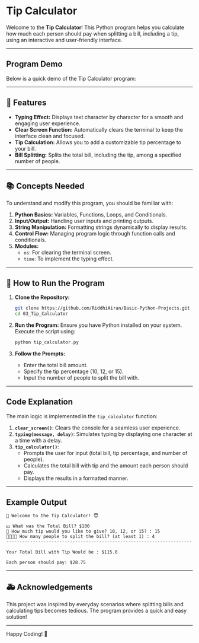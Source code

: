 # Tip Calculator

Welcome to the **Tip Calculator**! This Python program helps you calculate how much each person should pay when splitting a bill, including a tip, using an interactive and user-friendly interface.

---

## Program Demo

Below is a quick demo of the Tip Calculator program:


---

## 🚀 Features

- **Typing Effect:** Displays text character by character for a smooth and engaging user experience.
- **Clear Screen Function:** Automatically clears the terminal to keep the interface clean and focused.
- **Tip Calculation:** Allows you to add a customizable tip percentage to your bill.
- **Bill Splitting:** Splits the total bill, including the tip, among a specified number of people.

---

## 📚 Concepts Needed

To understand and modify this program, you should be familiar with:

1. **Python Basics:** Variables, Functions, Loops, and Conditionals.
2. **Input/Output:** Handling user inputs and printing outputs.
3. **String Manipulation:** Formatting strings dynamically to display results.
4. **Control Flow:** Managing program logic through function calls and conditionals.
5. **Modules:**
    - `os`: For clearing the terminal screen.
    - `time`: To implement the typing effect.

---

## 📄 How to Run the Program

1. **Clone the Repository:**
   ```bash
   git clone https://github.com/RiddhiAiran/Basic-Python-Projects.git
   cd 03_Tip_Calculator
   ```

2. **Run the Program:**
   Ensure you have Python installed on your system. Execute the script using:
   ```bash
   python tip_calculator.py
   ```

3. **Follow the Prompts:**
   - Enter the total bill amount.
   - Specify the tip percentage (10, 12, or 15).
   - Input the number of people to split the bill with.

---

## Code Explanation

The main logic is implemented in the `tip_calculator` function:

1. **`clear_screen()`**: Clears the console for a seamless user experience.
2. **`typing(message, delay)`**: Simulates typing by displaying one character at a time with a delay.
3. **`tip_calculator()`**:
   - Prompts the user for input (total bill, tip percentage, and number of people).
   - Calculates the total bill with tip and the amount each person should pay.
   - Displays the results in a formatted manner.

---

## Example Output

```plaintext
🧾 Welcome to the Tip Calculator! 😇

💵 What was the Total Bill? $100
📝 How much tip would you like to give? 10, 12, or 15? : 15
🧑‍🧑‍🧒‍🧒 How many people to split the bill? (at least 1) : 4
----------------------------------------------------------------------

Your Total Bill with Tip Would be : $115.0

Each person should pay: $28.75
```

---

## 🚑 Acknowledgements

This project was inspired by everyday scenarios where splitting bills and calculating tips becomes tedious. The program provides a quick and easy solution!

---

Happy Coding! 🎉
